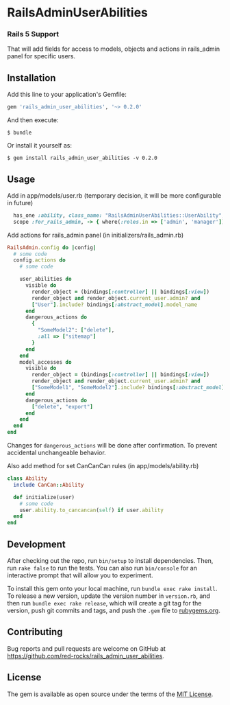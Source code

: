 # RailsAdminUserAbilities

### Rails 5 Support

That will add fields for access to models, objects and actions in rails_admin panel for specific users.

## Installation

Add this line to your application's Gemfile:

```ruby
gem 'rails_admin_user_abilities', '~> 0.2.0'
```

And then execute:

    $ bundle

Or install it yourself as:

    $ gem install rails_admin_user_abilities -v 0.2.0

## Usage

Add in app/models/user.rb (temporary decision, it will be more configurable in future)
```ruby
  has_one :ability, class_name: "RailsAdminUserAbilities::UserAbility", as: :rails_admin_user_abilitable
  scope :for_rails_admin, -> { where(:roles.in => ['admin', 'manager']) } # could be any you want, just need to
```

Add actions for rails_admin panel (in initializers/rails_admin.rb)
```ruby
RailsAdmin.config do |config|
  # some code
  config.actions do
    # some code

    user_abilities do
      visible do
        render_object = (bindings[:controller] || bindings[:view])
        render_object and render_object.current_user.admin? and
        ["User"].include? bindings[:abstract_model].model_name
      end
      dangerous_actions do
        {
          "SomeModel2": ["delete"],
          :all => ["sitemap"]
        }
      end
    end
    model_accesses do
      visible do
        render_object = (bindings[:controller] || bindings[:view])
        render_object and render_object.current_user.admin? and
        ["SomeModel1", "SomeModel2"].include? bindings[:abstract_model].model_name
      end
      dangerous_actions do
        ["delete", "export"]
      end
    end
  end
end
```

Changes for `dangerous_actions` will be done after confirmation. To prevent accidental unchangeable behavior.

Also add method for set CanCanCan rules (in app/models/ability.rb)
```ruby
class Ability
  include CanCan::Ability

  def initialize(user)
    # some code
    user.ability.to_cancancan(self) if user.ability
  end
end  
```

## Development

After checking out the repo, run `bin/setup` to install dependencies. Then, run `rake false` to run the tests. You can also run `bin/console` for an interactive prompt that will allow you to experiment.

To install this gem onto your local machine, run `bundle exec rake install`. To release a new version, update the version number in `version.rb`, and then run `bundle exec rake release`, which will create a git tag for the version, push git commits and tags, and push the `.gem` file to [rubygems.org](https://rubygems.org).

## Contributing

Bug reports and pull requests are welcome on GitHub at https://github.com/red-rocks/rails_admin_user_abilities.


## License

The gem is available as open source under the terms of the [MIT License](http://opensource.org/licenses/MIT).
